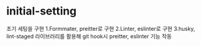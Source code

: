 # initial-setting
초기 세팅을 구현
1.Formmater, preitter로 구현
2.Linter, eslinter로 구현
3.husky, lint-staged 라이브러리를 활용해 git hook시 preitter, eslinter 기능 작동

